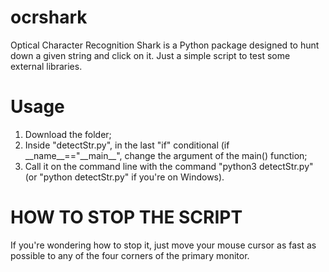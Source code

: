 # ocrshark
Optical Character Recognition Shark is a Python package designed to hunt down a given string and click on it. Just a simple script to test some external libraries.

# Usage
1. Download the folder;
2. Inside "detectStr.py", in the last "if" conditional (if \_\_name\_\_=="\_\_main\_\_", change the argument of the main() function;
3. Call it on the command line with the command "python3 detectStr.py" (or "python detectStr.py" if you're on Windows).

# HOW TO STOP THE SCRIPT
If you're wondering how to stop it, just move your mouse cursor as fast as possible to any of the four corners of the primary monitor.
